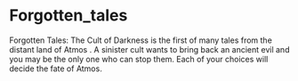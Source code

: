 # Forgotten_tales
Forgotten Tales: The Cult of Darkness is the first of many tales from the distant land of Atmos . A sinister cult wants to bring back an ancient evil and you may be the only one who can stop them. Each of your choices will decide the fate of Atmos.
